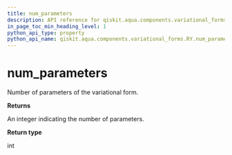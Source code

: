 ```yaml
---
title: num_parameters
description: API reference for qiskit.aqua.components.variational_forms.RY.num_parameters
in_page_toc_min_heading_level: 1
python_api_type: property
python_api_name: qiskit.aqua.components.variational_forms.RY.num_parameters
---
```


# num\_parameters

Number of parameters of the variational form.

**Returns**

An integer indicating the number of parameters.

**Return type**

int

